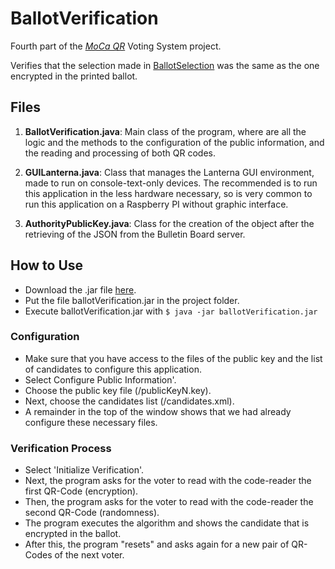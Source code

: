 # BallotVerification
Fourth part of the [*MoCa QR*](http://mocaqr.niclabs.cl) Voting System project.

Verifies that the selection made in [BallotSelection](https://github.com/niclabs/moca-ballot-selection) was the same as the one encrypted in the printed ballot.

## Files
1. **BallotVerification.java**: Main class of the program, where are all the logic and the methods to the configuration of the public information, and the reading and processing of both QR codes.

2. **GUILanterna.java**: Class that manages the Lanterna GUI environment, made to run on console-text-only devices. The recommended is to run this application in the less hardware necessary, so is very common to run this application on a Raspberry PI without graphic interface.

3. **AuthorityPublicKey.java**: Class for the creation of the object after the retrieving of the JSON from the Bulletin Board server.

## How to Use
* Download the .jar file [here](https://github.com/CamiloG/moca_qr/blob/master/Precinct_Apps/BallotVerification.jar?raw=true).
* Put the file ballotVerification.jar in the project folder.
* Execute ballotVerification.jar with `$ java -jar ballotVerification.jar`

### Configuration
* Make sure that you have access to the files of the public key and the list of candidates to configure this application.
* Select Configure Public Information'.
* Choose the public key file (/publicKeyN.key).
* Next, choose the candidates list (/candidates.xml).
* A remainder in the top of the window shows that we had already configure these necessary files.

### Verification Process
* Select 'Initialize Verification'.
* Next, the program asks for the voter to read with the code-reader the first QR-Code (encryption).
* Then, the program asks for the voter to read with the code-reader the second QR-Code (randomness).
* The program executes the algorithm and shows the candidate that is encrypted in the ballot.
* After this, the program "resets" and asks again for a new pair of QR-Codes of the next voter.
